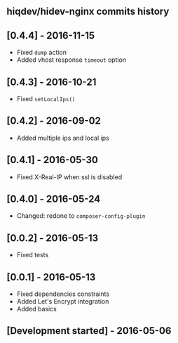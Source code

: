 hiqdev/hidev-nginx commits history
----------------------------------

## [0.4.4] - 2016-11-15

- Fixed `dump` action
- Added vhost response `timeout` option

## [0.4.3] - 2016-10-21

- Fixed `setLocalIps()`

## [0.4.2] - 2016-09-02

- Added multiple ips and local ips

## [0.4.1] - 2016-05-30

- Fixed X-Real-IP when ssl is disabled

## [0.4.0] - 2016-05-24

- Changed: redone to `composer-config-plugin`

## [0.0.2] - 2016-05-13

- Fixed tests

## [0.0.1] - 2016-05-13

- Fixed dependencies constraints
- Added Let's Encrypt integration
- Added basics

## [Development started] - 2016-05-06
